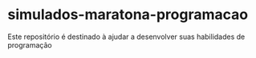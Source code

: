 # simulados-maratona-programacao
Este repositório é destinado à ajudar a desenvolver suas habilidades de programação
